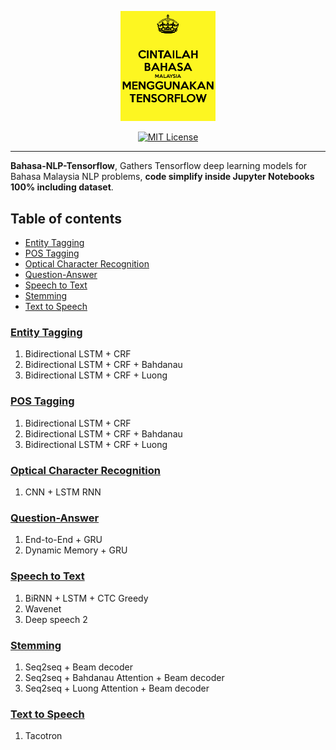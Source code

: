 <p align="center">
    <a href="#readme">
        <img alt="logo" width="30%" src="cintailah-bahasa-malaysia-menggunakan-tensorflow.jpg">
    </a>
</p>
<p align="center">
  <a href="https://github.com/mesolitica/Bahasa-NLP-Tensorflow/blob/master/LICENSE"><img alt="MIT License" src="https://img.shields.io/badge/License-MIT-yellow.svg"></a>
</p>

---

**Bahasa-NLP-Tensorflow**, Gathers Tensorflow deep learning models for Bahasa Malaysia NLP problems, **code simplify inside Jupyter Notebooks 100% including dataset**.

## Table of contents
  * [Entity Tagging](https://github.com/mesolitica/Bahasa-NLP-Tensorflow#entity-tagging)
  * [POS Tagging](https://github.com/mesolitica/Bahasa-NLP-Tensorflow#pos-tagging)
  * [Optical Character Recognition](https://github.com/mesolitica/Bahasa-NLP-Tensorflow#optical-character-recognition)
  * [Question-Answer](https://github.com/mesolitica/Bahasa-NLP-Tensorflow#question-answer)
  * [Speech to Text](https://github.com/mesolitica/Bahasa-NLP-Tensorflow#speech-to-text)
  * [Stemming](https://github.com/mesolitica/Bahasa-NLP-Tensorflow#stemming)
  * [Text to Speech](https://github.com/mesolitica/Bahasa-NLP-Tensorflow#text-to-speech)

### [Entity Tagging](entity-tagging)

1. Bidirectional LSTM + CRF
2. Bidirectional LSTM + CRF + Bahdanau
3. Bidirectional LSTM + CRF + Luong

### [POS Tagging](pos-tagging)

1. Bidirectional LSTM + CRF
2. Bidirectional LSTM + CRF + Bahdanau
3. Bidirectional LSTM + CRF + Luong

### [Optical Character Recognition](optical-character-recognition)

1. CNN + LSTM RNN

### [Question-Answer](question-answer)

1. End-to-End + GRU
2. Dynamic Memory + GRU

### [Speech to Text](speech-to-text)

1. BiRNN + LSTM + CTC Greedy
2. Wavenet
3. Deep speech 2

### [Stemming](stemming)

1. Seq2seq + Beam decoder
2. Seq2seq + Bahdanau Attention + Beam decoder
3. Seq2seq + Luong Attention + Beam decoder

### [Text to Speech](text-to-speech)

1. Tacotron
